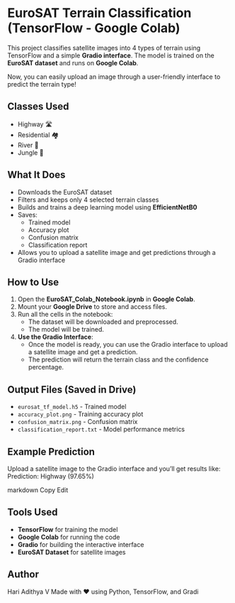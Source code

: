 # EuroSAT Terrain Classification (TensorFlow - Google Colab)

This project classifies satellite images into 4 types of terrain using TensorFlow and a simple **Gradio interface**. The model is trained on the **EuroSAT dataset** and runs on **Google Colab**. 

Now, you can easily upload an image through a user-friendly interface to predict the terrain type!

## Classes Used
- Highway 🛣️  
- Residential 🏘️  
- River 🌊  
- Jungle 🌳  

## What It Does
- Downloads the EuroSAT dataset
- Filters and keeps only 4 selected terrain classes
- Builds and trains a deep learning model using **EfficientNetB0**
- Saves:
  - Trained model
  - Accuracy plot
  - Confusion matrix
  - Classification report
- Allows you to upload a satellite image and get predictions through a Gradio interface

## How to Use
1. Open the **EuroSAT_Colab_Notebook.ipynb** in **Google Colab**.
2. Mount your **Google Drive** to store and access files.
3. Run all the cells in the notebook:
   - The dataset will be downloaded and preprocessed.
   - The model will be trained.
4. **Use the Gradio Interface**:
   - Once the model is ready, you can use the Gradio interface to upload a satellite image and get a prediction.
   - The prediction will return the terrain class and the confidence percentage.

## Output Files (Saved in Drive)
- `eurosat_tf_model.h5` - Trained model
- `accuracy_plot.png` - Training accuracy plot
- `confusion_matrix.png` - Confusion matrix
- `classification_report.txt` - Model performance metrics

## Example Prediction
Upload a satellite image to the Gradio interface and you’ll get results like:
Prediction: Highway (97.65%)

markdown
Copy
Edit

## Tools Used
- **TensorFlow** for training the model
- **Google Colab** for running the code
- **Gradio** for building the interactive interface
- **EuroSAT Dataset** for satellite images

## Author
Hari Adithya V
Made with ❤️ using Python, TensorFlow, and Gradi
